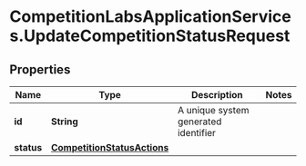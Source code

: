 # CompetitionLabsApplicationServices.UpdateCompetitionStatusRequest

## Properties

Name | Type | Description | Notes
------------ | ------------- | ------------- | -------------
**id** | **String** | A unique system generated identifier | 
**status** | [**CompetitionStatusActions**](CompetitionStatusActions.md) |  | 


